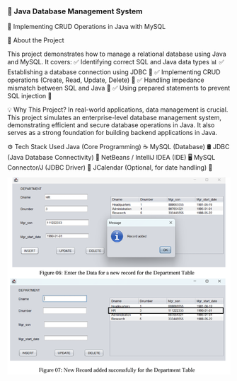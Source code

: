  ### 🚀 Java Database Management System
 
🔹 Implementing CRUD Operations in Java with MySQL

📌 About the Project

This project demonstrates how to manage a relational database using Java and MySQL. It covers:
✅ Identifying correct SQL and Java data types 📊
✅ Establishing a database connection using JDBC 🔗
✅ Implementing CRUD operations (Create, Read, Update, Delete) 📝
✅ Handling impedance mismatch between SQL and Java 🚧
✅ Using prepared statements to prevent SQL injection 🔐

💡 Why This Project?
In real-world applications, data management is crucial. This project simulates an enterprise-level database management system, demonstrating efficient and secure database operations in Java. 
It also serves as a strong foundation for building backend applications in Java.

⚙️ Tech Stack Used
Java (Core Programming) ☕
MySQL (Database) 🛢️
JDBC (Java Database Connectivity) 🔗
NetBeans / IntelliJ IDEA (IDE) 🖥️
MySQL Connector/J (JDBC Driver) 📡
JCalendar (Optional, for date handling) 📅

![Alt](Db_Illustration.png)
